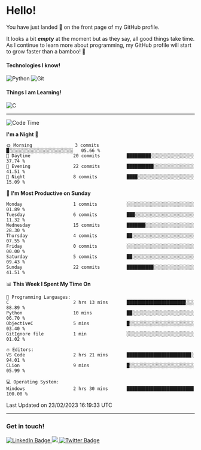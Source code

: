 # Hello!

You have just landed 🛬 on the front page of my GitHub profile.

It looks a bit ***empty*** at the moment but as they say, all good things take time. As I continue to learn more about programming, my GitHub profile will start to grow faster than a bamboo! 🎍 

#### Technologies I know!

![Python](https://img.shields.io/badge/python-3670A0?style=for-the-badge&logo=python&logoColor=ffdd54)
![Git](https://img.shields.io/badge/git-%23F05033.svg?style=for-the-badge&logo=git&logoColor=white)

#### Things I am Learning!

![C](https://img.shields.io/badge/c-%2300599C.svg?style=for-the-badge&logo=c&logoColor=white)

<hr size="2" noshade="0">

<!--START_SECTION:waka-->
![Code Time](http://img.shields.io/badge/Code%20Time-18%20hrs%2059%20mins-blue)

**I'm a Night 🦉** 

```text
🌞 Morning                3 commits           █░░░░░░░░░░░░░░░░░░░░░░░░   05.66 % 
🌆 Daytime                20 commits          █████████░░░░░░░░░░░░░░░░   37.74 % 
🌃 Evening                22 commits          ██████████░░░░░░░░░░░░░░░   41.51 % 
🌙 Night                  8 commits           ████░░░░░░░░░░░░░░░░░░░░░   15.09 % 
```
📅 **I'm Most Productive on Sunday** 

```text
Monday                   1 commits           ░░░░░░░░░░░░░░░░░░░░░░░░░   01.89 % 
Tuesday                  6 commits           ███░░░░░░░░░░░░░░░░░░░░░░   11.32 % 
Wednesday                15 commits          ███████░░░░░░░░░░░░░░░░░░   28.30 % 
Thursday                 4 commits           ██░░░░░░░░░░░░░░░░░░░░░░░   07.55 % 
Friday                   0 commits           ░░░░░░░░░░░░░░░░░░░░░░░░░   00.00 % 
Saturday                 5 commits           ██░░░░░░░░░░░░░░░░░░░░░░░   09.43 % 
Sunday                   22 commits          ██████████░░░░░░░░░░░░░░░   41.51 % 
```


📊 **This Week I Spent My Time On** 

```text
💬 Programming Languages: 
C                        2 hrs 13 mins       ██████████████████████░░░   88.89 % 
Python                   10 mins             ██░░░░░░░░░░░░░░░░░░░░░░░   06.70 % 
ObjectiveC               5 mins              █░░░░░░░░░░░░░░░░░░░░░░░░   03.40 % 
GitIgnore file           1 min               ░░░░░░░░░░░░░░░░░░░░░░░░░   01.02 % 

🔥 Editors: 
VS Code                  2 hrs 21 mins       ████████████████████████░   94.01 % 
CLion                    9 mins              █░░░░░░░░░░░░░░░░░░░░░░░░   05.99 % 

💻 Operating System: 
Windows                  2 hrs 30 mins       █████████████████████████   100.00 % 
```


 Last Updated on 23/02/2023 16:19:33 UTC
<!--END_SECTION:waka-->

<hr size="2" noshade="0">

### Get in touch!

<div id="badges">
  <a href="https://www.linkedin.com/in/amritansh-sharma-7a4251245/">
    <img src="https://img.shields.io/badge/LinkedIn-blue?style=for-the-badge&logo=linkedin&logoColor=white" alt="LinkedIn Badge"/>
  </a>
  <a href="https://www.instagram.com/drowsycoder/">
    <img src="https://img.shields.io/badge/Instagram-%23E4405F.svg?style=for-the-badge&logo=Instagram&logoColor=white"/>
  </a>
  <a href="https://twitter.com/DrowsyCoder">
    <img src="https://img.shields.io/badge/Twitter-blue?style=for-the-badge&logo=twitter&logoColor=white" alt="Twitter Badge"/>
  </a>
</div>
